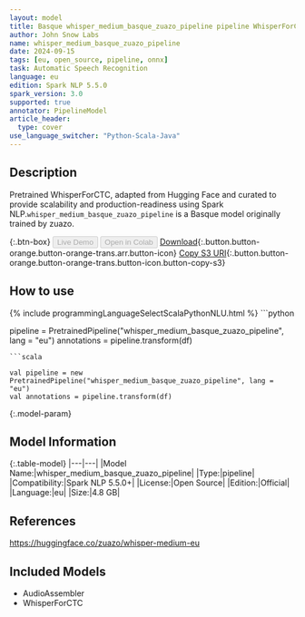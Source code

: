 ```yaml
---
layout: model
title: Basque whisper_medium_basque_zuazo_pipeline pipeline WhisperForCTC from zuazo
author: John Snow Labs
name: whisper_medium_basque_zuazo_pipeline
date: 2024-09-15
tags: [eu, open_source, pipeline, onnx]
task: Automatic Speech Recognition
language: eu
edition: Spark NLP 5.5.0
spark_version: 3.0
supported: true
annotator: PipelineModel
article_header:
  type: cover
use_language_switcher: "Python-Scala-Java"
---
```


## Description

Pretrained WhisperForCTC, adapted from Hugging Face and curated to provide scalability and production-readiness using Spark NLP.`whisper_medium_basque_zuazo_pipeline` is a Basque model originally trained by zuazo.

{:.btn-box}
<button class="button button-orange" disabled>Live Demo</button>
<button class="button button-orange" disabled>Open in Colab</button>
[Download](https://s3.amazonaws.com/auxdata.johnsnowlabs.com/public/models/whisper_medium_basque_zuazo_pipeline_eu_5.5.0_3.0_1726432033941.zip){:.button.button-orange.button-orange-trans.arr.button-icon}
[Copy S3 URI](s3://auxdata.johnsnowlabs.com/public/models/whisper_medium_basque_zuazo_pipeline_eu_5.5.0_3.0_1726432033941.zip){:.button.button-orange.button-orange-trans.button-icon.button-copy-s3}

## How to use



<div class="tabs-box" markdown="1">
{% include programmingLanguageSelectScalaPythonNLU.html %}
```python

pipeline = PretrainedPipeline("whisper_medium_basque_zuazo_pipeline", lang = "eu")
annotations =  pipeline.transform(df)   

```
```scala

val pipeline = new PretrainedPipeline("whisper_medium_basque_zuazo_pipeline", lang = "eu")
val annotations = pipeline.transform(df)

```
</div>

{:.model-param}
## Model Information

{:.table-model}
|---|---|
|Model Name:|whisper_medium_basque_zuazo_pipeline|
|Type:|pipeline|
|Compatibility:|Spark NLP 5.5.0+|
|License:|Open Source|
|Edition:|Official|
|Language:|eu|
|Size:|4.8 GB|

## References

https://huggingface.co/zuazo/whisper-medium-eu

## Included Models

- AudioAssembler
- WhisperForCTC